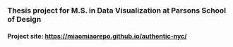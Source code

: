 ### Thesis project for M.S. in Data Visualization at Parsons School of Design
#### Project site: https://miaomiaorepo.github.io/authentic-nyc/
